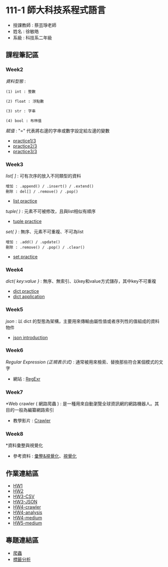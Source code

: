 # 111-1 師大科技系程式語言
+ 授課教師 : 蔡芸琤老師
+ 姓名 : 徐敏皓
+ 系級 : 科技系二年級
## 課程筆記區
### Week2
*資料型態* :

    (1) int : 整數
    
    (2) float : 浮點數
    
    (3) str : 字串
    
    (4) bool : 布林值
*賦值* : "=" 代表將右邊的字串或數字設定給左邊的變數
+ [practice1/3](https://github.com/minhao920201/PL/blob/main/Week2_Practice/practice%201.ipynb)
+ [practice2/3](https://github.com/minhao920201/PL/blob/main/Week2_Practice/practice%202.ipynb)
+ [practice3/3](https://github.com/minhao920201/PL/blob/main/Week2_Practice/practice%203.ipynb)


### Week3
*list[ ]* : 可有次序的放入不同類型的資料

    增加 : .append() / .insert() / .extend()
    刪除 : del[] / .remove() / .pop()
+ [list practice](https://github.com/minhao920201/PL/blob/main/Week3_Practice/list_practice.ipynb)

*tuple( )* : 元素不可被修改，且與list相似有順序
+ [tuple practice](https://github.com/minhao920201/PL/blob/main/Week3_Practice/tuple_practice.ipynb)

*set{ }* : 無序、元素不可重複、不可為list

    增加 : .add() / .update()
    刪除 : .remove() / .pop() / .clear()
+ [set practice](https://github.com/minhao920201/PL/blob/main/Week3_Practice/set_practice.ipynb)


### Week4
*dict{ key:value }* : 無序、無索引、以key和value方式儲存，其中key不可重複
+ [dict practice](https://github.com/minhao920201/PL/blob/main/Week4_Practice/dict%20practice.ipynb)
+ [dict application](https://github.com/minhao920201/PL/blob/main/Week4_Practice/dict%20application.ipynb)


### Week5
*json* : 以 dict 的型態為架構，主要用來傳輸由屬性值或者序列性的值組成的資料物件
+ [json introduction](https://ithelp.ithome.com.tw/articles/10220160)


### Week6
*Regular Expression (正規表示式)* : 通常被用來檢索、替換那些符合某個模式的文字
+ 網站 : [RegExr](https://regexr.com/)


### Week7
*Web crawler ( 網路爬蟲 ) : 是一種用來自動瀏覽全球資訊網的網路機器人。其目的一般為編纂網路索引
+ 教學影片 : [Crawler](https://youtu.be/9Z9xKWfNo7k)


### Week8
*資料彙整與視覺化
+ 參考資料 : [彙整&視覺化](https://github.com/pecu/LawTech/tree/main/Learning-Materials/C5_Python_%E8%B3%87%E6%96%99%E5%BD%99%E6%95%B4%26%E8%B3%87%E6%96%99%E8%A6%96%E8%A6%BA%E5%8C%96)、[視覺化](https://plotly.com/python/)


## 作業連結區
+ [HW1](https://github.com/minhao920201/PL/blob/main/HW1/homework1.ipynb)
+ [HW2](https://github.com/minhao920201/PL/blob/main/HW2/homework2.ipynb)
+ [HW3-CSV](https://github.com/minhao920201/PL/blob/main/HW3/CSVcrawler.ipynb)
+ [HW3-JSON](https://github.com/minhao920201/PL/blob/main/HW3/JSONcrawler.ipynb)
+ [HW4-crawler](https://github.com/minhao920201/PL/blob/main/HW4/crawler.ipynb)
+ [HW4-analysis](https://github.com/minhao920201/PL/blob/main/HW4/analysis.ipynb)
+ [HW4-medium](https://medium.com/@tony920201/%E8%BF%91%E6%9C%9F-it%E9%82%A6%E5%B9%AB%E5%BF%99-%E4%B8%AD%E6%9C%80%E7%86%B1%E9%96%80%E7%9A%84%E5%95%8F%E9%A1%8C%E9%A1%9E%E5%9E%8B-2eb4f29f121)
+ [HW5-medium](https://medium.com/@tony920201/%E5%95%8F%E9%A1%8C%E9%A1%9E%E5%9E%8B%E8%88%87%E6%96%87%E7%AB%A0%E5%85%A7%E5%AE%B9%E4%B8%80%E5%AE%9A%E6%9C%89%E9%97%9C%E5%97%8E-8538cd317bde)

## 專題連結區
+ [爬蟲](https://github.com/minhao920201/PL/blob/main/Project/Crawler.ipynb)
+ [標籤分析](https://github.com/minhao920201/PL/blob/main/Project/Analyze_Popular_Tags.ipynb)
